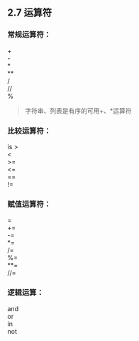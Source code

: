 ## 2.7 运算符
### 常规运算符：  
\+  
\-  
\*  
\**  
/  
//  
%  
> 字符串、列表是有序的可用+、*运算符  


### 比较运算符：
is
\>  
\<    
\>=  
\<=  
\==  
\!=  

### 赋值运算符：  
\=  
\+=  
\-=  
\*=  
\/=  
\%=  
\**=  
\//=    

### 逻辑运算：
and  
or  
in  
not   